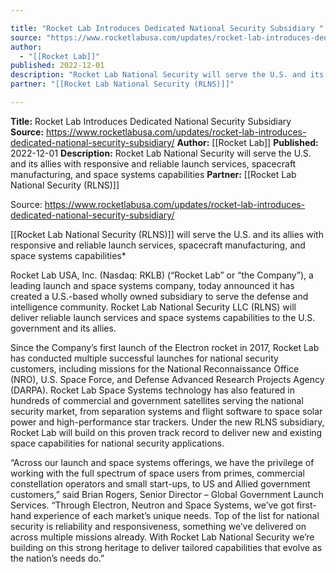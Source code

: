 ```yaml
---

title: "Rocket Lab Introduces Dedicated National Security Subsidiary "
source: "https://www.rocketlabusa.com/updates/rocket-lab-introduces-dedicated-national-security-subsidiary/"
author:
  - "[[Rocket Lab]]"
published: 2022-12-01
description: "Rocket Lab National Security will serve the U.S. and its allies with responsive and reliable launch services, spacecraft manufacturing, and space systems capabilities"
partner: "[[Rocket Lab National Security (RLNS)]]"

---
```


**Title:** Rocket Lab Introduces Dedicated National Security Subsidiary 
**Source:** https://www.rocketlabusa.com/updates/rocket-lab-introduces-dedicated-national-security-subsidiary/
**Author:** [[Rocket Lab]]
**Published:** 2022-12-01
**Description:** Rocket Lab National Security will serve the U.S. and its allies with responsive and reliable launch services, spacecraft manufacturing, and space systems capabilities
**Partner:** [[Rocket Lab National Security (RLNS)]]

Source: https://www.rocketlabusa.com/updates/rocket-lab-introduces-dedicated-national-security-subsidiary/

[[Rocket Lab National Security (RLNS)]] will serve the U.S. and its allies with responsive and reliable launch services, spacecraft manufacturing, and space systems capabilities*

Rocket Lab USA, Inc. (Nasdaq: RKLB) (“Rocket Lab” or “the Company”), a leading launch and space systems company, today announced it has created a U.S.-based wholly owned subsidiary to serve the defense and intelligence community. Rocket Lab National Security LLC (RLNS) will deliver reliable launch services and space systems capabilities to the U.S. government and its allies.

Since the Company’s first launch of the Electron rocket in 2017, Rocket Lab has conducted multiple successful launches for national security customers, including missions for the National Reconnaissance Office (NRO), U.S. Space Force, and Defense Advanced Research Projects Agency (DARPA). Rocket Lab Space Systems technology has also featured in hundreds of commercial and government satellites serving the national security market, from separation systems and flight software to space solar power and high-performance star trackers. Under the new RLNS subsidiary, Rocket Lab will build on this proven track record to deliver new and existing space capabilities for national security applications.

“Across our launch and space systems offerings, we have the privilege of working with the full spectrum of space users from primes, commercial constellation operators and small start-ups, to US and Allied government customers,” said Brian Rogers, Senior Director – Global Government Launch Services. “Through Electron, Neutron and Space Systems, we’ve got first-hand experience of each market’s unique needs. Top of the list for national security is reliability and responsiveness, something we’ve delivered on across multiple missions already. With Rocket Lab National Security we’re building on this strong heritage to deliver tailored capabilities that evolve as the nation’s needs do.”